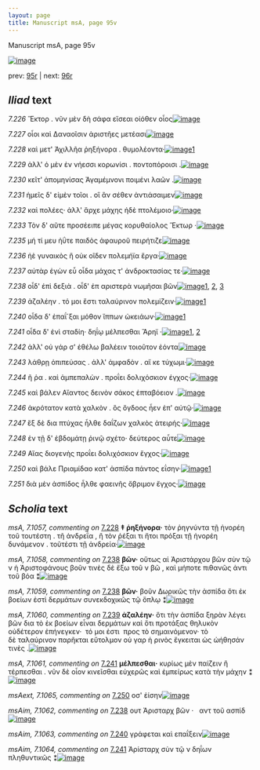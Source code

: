 ```yaml
---
layout: page
title: Manuscript msA, page 95v
---
```


Manuscript msA, page 95v

[![image](http://www.homermultitext.org/iipsrv?OBJ=IIP,1.0&FIF=/project/homer/pyramidal/deepzoom/hmt/vaimg/2017a/VA095VN_0598.tif&WID=100&CVT=JPEG)](http://www.homermultitext.org/ict2/?urn=urn:cite2:hmt:vaimg.2017a:VA095VN_0598)

prev:  [95r](../95r/) | next:  [96r](../96r/)

## *Iliad* text

*7.226* <a id="7.226"/> Ἕκτορ . νῦν μὲν δὴ σάφα εἴσεαι οἰόθεν οἶος[![image](http://www.homermultitext.org/iipsrv?OBJ=IIP,1.0&FIF=/project/homer/pyramidal/deepzoom/hmt/vaimg/2017a/VA095VN_0598.tif&RGN=0.4545,0.2096,0.3944,0.0361&WID=1000&CVT=JPEG)](http://www.homermultitext.org/ict2/?urn=urn:cite2:hmt:vaimg.2017a:VA095VN_0598@0.4545,0.2096,0.3944,0.0361)

*7.227* <a id="7.227"/> οἷοι καὶ Δαναοῖσιν ἀριστῆες μετέασι[![image](http://www.homermultitext.org/iipsrv?OBJ=IIP,1.0&FIF=/project/homer/pyramidal/deepzoom/hmt/vaimg/2017a/VA095VN_0598.tif&RGN=0.4555,0.2359,0.3343,0.0293&WID=1000&CVT=JPEG)](http://www.homermultitext.org/ict2/?urn=urn:cite2:hmt:vaimg.2017a:VA095VN_0598@0.4555,0.2359,0.3343,0.0293)

*7.228* <a id="7.228"/> καὶ μετ' Ἀχιλλῆα ῥηξήνορα . θυμολέοντα·[![image](http://www.homermultitext.org/iipsrv?OBJ=IIP,1.0&FIF=/project/homer/pyramidal/deepzoom/hmt/vaimg/2017a/VA095VN_0598.tif&RGN=0.4555,0.2539,0.3824,0.0316&WID=1000&CVT=JPEG)](http://www.homermultitext.org/ict2/?urn=urn:cite2:hmt:vaimg.2017a:VA095VN_0598@0.4555,0.2539,0.3824,0.0316)[1](#msA_7.1057)

*7.229* <a id="7.229"/> ἀλλ' ὁ μὲν ἐν νήεσσι κορωνίσι . ποντοπόροισι .[![image](http://www.homermultitext.org/iipsrv?OBJ=IIP,1.0&FIF=/project/homer/pyramidal/deepzoom/hmt/vaimg/2017a/VA095VN_0598.tif&RGN=0.4484,0.2772,0.3884,0.0278&WID=1000&CVT=JPEG)](http://www.homermultitext.org/ict2/?urn=urn:cite2:hmt:vaimg.2017a:VA095VN_0598@0.4484,0.2772,0.3884,0.0278)

*7.230* <a id="7.230"/> κεῖτ' ἀπομηνίσας Ἀγαμέμνονι ποιμένι λαῶν .[![image](http://www.homermultitext.org/iipsrv?OBJ=IIP,1.0&FIF=/project/homer/pyramidal/deepzoom/hmt/vaimg/2017a/VA095VN_0598.tif&RGN=0.4494,0.2938,0.4144,0.0323&WID=1000&CVT=JPEG)](http://www.homermultitext.org/ict2/?urn=urn:cite2:hmt:vaimg.2017a:VA095VN_0598@0.4494,0.2938,0.4144,0.0323)

*7.231* <a id="7.231"/> ἡμεῖς δ' εἰμὲν τοῖοι . οἳ ἂν σέθεν ἀντιάσαιμεν[![image](http://www.homermultitext.org/iipsrv?OBJ=IIP,1.0&FIF=/project/homer/pyramidal/deepzoom/hmt/vaimg/2017a/VA095VN_0598.tif&RGN=0.4494,0.314,0.4044,0.0323&WID=1000&CVT=JPEG)](http://www.homermultitext.org/ict2/?urn=urn:cite2:hmt:vaimg.2017a:VA095VN_0598@0.4494,0.314,0.4044,0.0323)

*7.232* <a id="7.232"/> καὶ πολέες· ἀλλ' ἄρχε μάχης ἠδὲ πτολέμοιο·[![image](http://www.homermultitext.org/iipsrv?OBJ=IIP,1.0&FIF=/project/homer/pyramidal/deepzoom/hmt/vaimg/2017a/VA095VN_0598.tif&RGN=0.4494,0.3321,0.3884,0.0323&WID=1000&CVT=JPEG)](http://www.homermultitext.org/ict2/?urn=urn:cite2:hmt:vaimg.2017a:VA095VN_0598@0.4494,0.3321,0.3884,0.0323)

*7.233* <a id="7.233"/> Τὸν δ' αῦτε προσέειπε μέγας κορυθαίολος Ἕκτωρ ·[![image](http://www.homermultitext.org/iipsrv?OBJ=IIP,1.0&FIF=/project/homer/pyramidal/deepzoom/hmt/vaimg/2017a/VA095VN_0598.tif&RGN=0.4344,0.3479,0.4374,0.0361&WID=1000&CVT=JPEG)](http://www.homermultitext.org/ict2/?urn=urn:cite2:hmt:vaimg.2017a:VA095VN_0598@0.4344,0.3479,0.4374,0.0361)

*7.235* <a id="7.235"/> μή τί μευ ἠΰτε παιδὸς ἀφαυροῦ πειρήτιζε[![image](http://www.homermultitext.org/iipsrv?OBJ=IIP,1.0&FIF=/project/homer/pyramidal/deepzoom/hmt/vaimg/2017a/VA095VN_0598.tif&RGN=0.4334,0.3719,0.4134,0.0316&WID=1000&CVT=JPEG)](http://www.homermultitext.org/ict2/?urn=urn:cite2:hmt:vaimg.2017a:VA095VN_0598@0.4334,0.3719,0.4134,0.0316)

*7.236* <a id="7.236"/> ἠὲ γυναικὸς ἣ οὐκ οῖδεν πολεμήϊα ἔργα·[![image](http://www.homermultitext.org/iipsrv?OBJ=IIP,1.0&FIF=/project/homer/pyramidal/deepzoom/hmt/vaimg/2017a/VA095VN_0598.tif&RGN=0.4474,0.3877,0.4014,0.0368&WID=1000&CVT=JPEG)](http://www.homermultitext.org/ict2/?urn=urn:cite2:hmt:vaimg.2017a:VA095VN_0598@0.4474,0.3877,0.4014,0.0368)

*7.237* <a id="7.237"/> αὐτὰρ ἐγὼν εὖ οἶδα μάχας τ' ἀνδροκτασίας τε·[![image](http://www.homermultitext.org/iipsrv?OBJ=IIP,1.0&FIF=/project/homer/pyramidal/deepzoom/hmt/vaimg/2017a/VA095VN_0598.tif&RGN=0.4474,0.4087,0.4154,0.0338&WID=1000&CVT=JPEG)](http://www.homermultitext.org/ict2/?urn=urn:cite2:hmt:vaimg.2017a:VA095VN_0598@0.4474,0.4087,0.4154,0.0338)

*7.238* <a id="7.238"/> οἶδ' ἐπὶ δεξιὰ . οἶδ' ἐπ αριστερὰ νωμῆσαι βῶν[![image](http://www.homermultitext.org/iipsrv?OBJ=IIP,1.0&FIF=/project/homer/pyramidal/deepzoom/hmt/vaimg/2017a/VA095VN_0598.tif&RGN=0.4505,0.4275,0.4114,0.0338&WID=1000&CVT=JPEG)](http://www.homermultitext.org/ict2/?urn=urn:cite2:hmt:vaimg.2017a:VA095VN_0598@0.4505,0.4275,0.4114,0.0338)[1](#msAim_7.1062), [2](#msA_7.1059), [3](#msA_7.1058)

*7.239* <a id="7.239"/> ἀζαλέην . τό μοι ἔστι ταλαύρινον πολεμίζειν·[![image](http://www.homermultitext.org/iipsrv?OBJ=IIP,1.0&FIF=/project/homer/pyramidal/deepzoom/hmt/vaimg/2017a/VA095VN_0598.tif&RGN=0.4424,0.4455,0.4324,0.0338&WID=1000&CVT=JPEG)](http://www.homermultitext.org/ict2/?urn=urn:cite2:hmt:vaimg.2017a:VA095VN_0598@0.4424,0.4455,0.4324,0.0338)[1](#msA_7.1060)

*7.240* <a id="7.240"/> οἶδα δ' ἐπαΐ´ξαι μόθον ἵππων ὠκειάων·[![image](http://www.homermultitext.org/iipsrv?OBJ=IIP,1.0&FIF=/project/homer/pyramidal/deepzoom/hmt/vaimg/2017a/VA095VN_0598.tif&RGN=0.4484,0.4658,0.3924,0.0301&WID=1000&CVT=JPEG)](http://www.homermultitext.org/ict2/?urn=urn:cite2:hmt:vaimg.2017a:VA095VN_0598@0.4484,0.4658,0.3924,0.0301)[1](#msAim_7.1063)

*7.241* <a id="7.241"/> οἶδα δ' ἐνὶ σταδίη· δηΐῳ μέλπεσθαι Ἄρηϊ ·[![image](http://www.homermultitext.org/iipsrv?OBJ=IIP,1.0&FIF=/project/homer/pyramidal/deepzoom/hmt/vaimg/2017a/VA095VN_0598.tif&RGN=0.4505,0.4816,0.3924,0.0301&WID=1000&CVT=JPEG)](http://www.homermultitext.org/ict2/?urn=urn:cite2:hmt:vaimg.2017a:VA095VN_0598@0.4505,0.4816,0.3924,0.0301)[1](#msA_7.1061), [2](#msAim_7.1064)

*7.242* <a id="7.242"/> ἀλλ' οὐ γάρ σ' ἐθέλω βαλέειν τοιοῦτον ἐόντα[![image](http://www.homermultitext.org/iipsrv?OBJ=IIP,1.0&FIF=/project/homer/pyramidal/deepzoom/hmt/vaimg/2017a/VA095VN_0598.tif&RGN=0.4484,0.4996,0.3944,0.0368&WID=1000&CVT=JPEG)](http://www.homermultitext.org/ict2/?urn=urn:cite2:hmt:vaimg.2017a:VA095VN_0598@0.4484,0.4996,0.3944,0.0368)

*7.243* <a id="7.243"/> λάθρῃ ὀπιπεύσας . ἀλλ' ἀμφαδὸν . αἴ κε τύχωμι·[![image](http://www.homermultitext.org/iipsrv?OBJ=IIP,1.0&FIF=/project/homer/pyramidal/deepzoom/hmt/vaimg/2017a/VA095VN_0598.tif&RGN=0.4444,0.5192,0.4334,0.0383&WID=1000&CVT=JPEG)](http://www.homermultitext.org/ict2/?urn=urn:cite2:hmt:vaimg.2017a:VA095VN_0598@0.4444,0.5192,0.4334,0.0383)

*7.244* <a id="7.244"/> ῆ ῥα . καὶ ἀμπεπαλὼν . προΐει δολιχόσκιον έγχος·[![image](http://www.homermultitext.org/iipsrv?OBJ=IIP,1.0&FIF=/project/homer/pyramidal/deepzoom/hmt/vaimg/2017a/VA095VN_0598.tif&RGN=0.4585,0.5372,0.4244,0.0383&WID=1000&CVT=JPEG)](http://www.homermultitext.org/ict2/?urn=urn:cite2:hmt:vaimg.2017a:VA095VN_0598@0.4585,0.5372,0.4244,0.0383)

*7.245* <a id="7.245"/> καὶ βάλεν Αἴαντος δεινὸν σάκος ἑπταβόειον .[![image](http://www.homermultitext.org/iipsrv?OBJ=IIP,1.0&FIF=/project/homer/pyramidal/deepzoom/hmt/vaimg/2017a/VA095VN_0598.tif&RGN=0.4575,0.5605,0.4034,0.0301&WID=1000&CVT=JPEG)](http://www.homermultitext.org/ict2/?urn=urn:cite2:hmt:vaimg.2017a:VA095VN_0598@0.4575,0.5605,0.4034,0.0301)

*7.246* <a id="7.246"/> ἀκρότατον κατὰ χαλκὸν . ὃς ὄγδοος ἦεν ἐπ' αὐτῷ·[![image](http://www.homermultitext.org/iipsrv?OBJ=IIP,1.0&FIF=/project/homer/pyramidal/deepzoom/hmt/vaimg/2017a/VA095VN_0598.tif&RGN=0.4605,0.5763,0.4384,0.0338&WID=1000&CVT=JPEG)](http://www.homermultitext.org/ict2/?urn=urn:cite2:hmt:vaimg.2017a:VA095VN_0598@0.4605,0.5763,0.4384,0.0338)

*7.247* <a id="7.247"/> ἓξ δὲ δια πτύχας ἦλθε δαΐζων χαλκὸς ἀτειρής·[![image](http://www.homermultitext.org/iipsrv?OBJ=IIP,1.0&FIF=/project/homer/pyramidal/deepzoom/hmt/vaimg/2017a/VA095VN_0598.tif&RGN=0.4565,0.5958,0.4414,0.0368&WID=1000&CVT=JPEG)](http://www.homermultitext.org/ict2/?urn=urn:cite2:hmt:vaimg.2017a:VA095VN_0598@0.4565,0.5958,0.4414,0.0368)

*7.248* <a id="7.248"/> ἐν τῇ δ' ἑβδομάτῃ ῥινῷ σχέτο· δεύτερος αὖτε[![image](http://www.homermultitext.org/iipsrv?OBJ=IIP,1.0&FIF=/project/homer/pyramidal/deepzoom/hmt/vaimg/2017a/VA095VN_0598.tif&RGN=0.4505,0.6153,0.4164,0.0368&WID=1000&CVT=JPEG)](http://www.homermultitext.org/ict2/?urn=urn:cite2:hmt:vaimg.2017a:VA095VN_0598@0.4505,0.6153,0.4164,0.0368)

*7.249* <a id="7.249"/> Αἴας διογενὴς προΐει δολιχόσκιον ἔγχος·[![image](http://www.homermultitext.org/iipsrv?OBJ=IIP,1.0&FIF=/project/homer/pyramidal/deepzoom/hmt/vaimg/2017a/VA095VN_0598.tif&RGN=0.4565,0.6341,0.3854,0.0368&WID=1000&CVT=JPEG)](http://www.homermultitext.org/ict2/?urn=urn:cite2:hmt:vaimg.2017a:VA095VN_0598@0.4565,0.6341,0.3854,0.0368)

*7.250* <a id="7.250"/> καὶ βάλε Πριαμίδαο κατ' ἀσπίδα πάντος εΐσην·[![image](http://www.homermultitext.org/iipsrv?OBJ=IIP,1.0&FIF=/project/homer/pyramidal/deepzoom/hmt/vaimg/2017a/VA095VN_0598.tif&RGN=0.4344,0.6499,0.4515,0.0413&WID=1000&CVT=JPEG)](http://www.homermultitext.org/ict2/?urn=urn:cite2:hmt:vaimg.2017a:VA095VN_0598@0.4344,0.6499,0.4515,0.0413)[1](#msAext_7.1065)

*7.251* <a id="7.251"/> διὰ μὲν ἀσπίδος ἦλθε φαεινῆς ὄβριμον ἔγχος·[![image](http://www.homermultitext.org/iipsrv?OBJ=IIP,1.0&FIF=/project/homer/pyramidal/deepzoom/hmt/vaimg/2017a/VA095VN_0598.tif&RGN=0.4555,0.6717,0.4214,0.0361&WID=1000&CVT=JPEG)](http://www.homermultitext.org/ict2/?urn=urn:cite2:hmt:vaimg.2017a:VA095VN_0598@0.4555,0.6717,0.4214,0.0361)

## *Scholia* text

*msA, 7.1057, commenting on* [7.228](#7.228)  <a id="msA_7.1057"/> **‡ ῥηξήνορα·** τὸν ῥηγνύντα τῇ ἠνορέη τοῦ τουτέστη . τῆ ἀνδρεΐα , ἢ τὸν ῥέξαι τι ἤτοι πρόξαι τῇ ἡνορέη δυνάμενον . τοῦτέστι τῇ ἀνδρεία·[![image](http://www.homermultitext.org/iipsrv?OBJ=IIP,1.0&FIF=/project/homer/pyramidal/deepzoom/hmt/vaimg/2017a/VA095VN_0598.tif&RGN=0.2017,0.1252,0.6683,0.0357&WID=1000&CVT=JPEG)](http://www.homermultitext.org/ict2/?urn=urn:cite2:hmt:vaimg.2017a:VA095VN_0598@0.2017,0.1252,0.6683,0.0357)

*msA, 7.1058, commenting on* [7.238](#7.238)  <a id="msA_7.1058"/> **βῶν·** οὕτως αἱ Ἀριστάρχου βῶν σὺν τῷ ν ἡ Ἀριστοφάνους βοῦν τινὲς δὲ ἔξω τοῦ ν βῶ , καὶ μήποτε πιθανῶς ἀντι τοῦ βόα ⁑[![image](http://www.homermultitext.org/iipsrv?OBJ=IIP,1.0&FIF=/project/homer/pyramidal/deepzoom/hmt/vaimg/2017a/VA095VN_0598.tif&RGN=0.195,0.4314,0.2217,0.067&WID=1000&CVT=JPEG)](http://www.homermultitext.org/ict2/?urn=urn:cite2:hmt:vaimg.2017a:VA095VN_0598@0.195,0.4314,0.2217,0.067)

*msA, 7.1059, commenting on* [7.238](#7.238)  <a id="msA_7.1059"/> **βῶν·** βοῦν Δωρικῶς τὴν ἀσπίδα ὅτι ἐκ βοείων ἐστὶ δερμάτων συνεκδοχικῶς τῷ ὅπλῳ ⁑[![image](http://www.homermultitext.org/iipsrv?OBJ=IIP,1.0&FIF=/project/homer/pyramidal/deepzoom/hmt/vaimg/2017a/VA095VN_0598.tif&RGN=0.19,0.4859,0.21,0.0488&WID=1000&CVT=JPEG)](http://www.homermultitext.org/ict2/?urn=urn:cite2:hmt:vaimg.2017a:VA095VN_0598@0.19,0.4859,0.21,0.0488)

*msA, 7.1060, commenting on* [7.239](#7.239)  <a id="msA_7.1060"/> **ἀζαλέην·** ὅτι τὴν ἀσπίδα ξηρὰν λέγει βῶν δια τὸ ἐκ βοείων εἶναι δερμάτων καὶ ὅτι προτάξας θηλυκὸν οὐδέτερον ἐπήνεγκεν·  τό μοι ἐστι  προς τὸ σημαινόμενον· τὸ δὲ ταλαύρινον παρῆκται εὔτολμον οὐ γαρ ἡ ρινὸς ἔγκειται ὡς ὠήθησάν τινὲς .[![image](http://www.homermultitext.org/iipsrv?OBJ=IIP,1.0&FIF=/project/homer/pyramidal/deepzoom/hmt/vaimg/2017a/VA095VN_0598.tif&RGN=0.1867,0.5348,0.2458,0.1234&WID=1000&CVT=JPEG)](http://www.homermultitext.org/ict2/?urn=urn:cite2:hmt:vaimg.2017a:VA095VN_0598@0.1867,0.5348,0.2458,0.1234)

*msA, 7.1061, commenting on* [7.241](#7.241)  <a id="msA_7.1061"/> **μέλπεσθαι·** κυρίως μὲν παίζειν ἢ τέρπεσθαι . νῦν δὲ οἷον κινεῖσθαι εὐχερῶς καὶ ἐμπείρως κατὰ τὴν μάχην ⁑[![image](http://www.homermultitext.org/iipsrv?OBJ=IIP,1.0&FIF=/project/homer/pyramidal/deepzoom/hmt/vaimg/2017a/VA095VN_0598.tif&RGN=0.21,0.6575,0.225,0.0683&WID=1000&CVT=JPEG)](http://www.homermultitext.org/ict2/?urn=urn:cite2:hmt:vaimg.2017a:VA095VN_0598@0.21,0.6575,0.225,0.0683)

*msAext, 7.1065, commenting on* [7.250](#7.250)  <a id="msAext_7.1065"/> οσ' ἐίσην[![image](http://www.homermultitext.org/iipsrv?OBJ=IIP,1.0&FIF=/project/homer/pyramidal/deepzoom/hmt/vaimg/2017a/VA095VN_0598.tif&RGN=0.11,0.6731,0.04,0.0238&WID=1000&CVT=JPEG)](http://www.homermultitext.org/ict2/?urn=urn:cite2:hmt:vaimg.2017a:VA095VN_0598@0.11,0.6731,0.04,0.0238)

*msAim, 7.1062, commenting on* [7.238](#7.238)  <a id="msAim_7.1062"/> ουτ Ἀρισταρχ βῶν ·   αντ τοῦ ασπίδ[![image](http://www.homermultitext.org/iipsrv?OBJ=IIP,1.0&FIF=/project/homer/pyramidal/deepzoom/hmt/vaimg/2017a/VA095VN_0598.tif&RGN=0.4117,0.4389,0.0492,0.0338&WID=1000&CVT=JPEG)](http://www.homermultitext.org/ict2/?urn=urn:cite2:hmt:vaimg.2017a:VA095VN_0598@0.4117,0.4389,0.0492,0.0338)

*msAim, 7.1063, commenting on* [7.240](#7.240)  <a id="msAim_7.1063"/> γράφεται καὶ επαΐξειν[![image](http://www.homermultitext.org/iipsrv?OBJ=IIP,1.0&FIF=/project/homer/pyramidal/deepzoom/hmt/vaimg/2017a/VA095VN_0598.tif&RGN=0.3892,0.4765,0.0725,0.02&WID=1000&CVT=JPEG)](http://www.homermultitext.org/ict2/?urn=urn:cite2:hmt:vaimg.2017a:VA095VN_0598@0.3892,0.4765,0.0725,0.02)

*msAim, 7.1064, commenting on* [7.241](#7.241)  <a id="msAim_7.1064"/> Ἀρίσταρχ σὺν τῷ ν δηΐων πληθυντικῶς ⁑[![image](http://www.homermultitext.org/iipsrv?OBJ=IIP,1.0&FIF=/project/homer/pyramidal/deepzoom/hmt/vaimg/2017a/VA095VN_0598.tif&RGN=0.4025,0.4972,0.0533,0.0839&WID=1000&CVT=JPEG)](http://www.homermultitext.org/ict2/?urn=urn:cite2:hmt:vaimg.2017a:VA095VN_0598@0.4025,0.4972,0.0533,0.0839)
